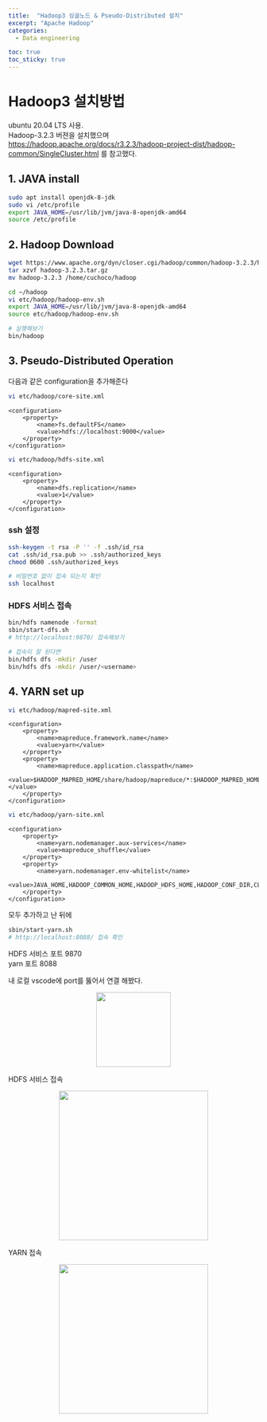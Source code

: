 ```yaml
---
title:  "Hadoop3 싱글노드 & Pseudo-Distributed 설치"
excerpt: "Apache Hadoop"
categories:
  - Data engineering

toc: true
toc_sticky: true
---
```


# Hadoop3 설치방법
ubuntu 20.04 LTS 사용.   
Hadoop-3.2.3 버젼을 설치했으며  
https://hadoop.apache.org/docs/r3.2.3/hadoop-project-dist/hadoop-common/SingleCluster.html
를 참고했다.

## 1. JAVA install
``` bash
sudo apt install openjdk-8-jdk
sudo vi /etc/profile
export JAVA_HOME=/usr/lib/jvm/java-8-openjdk-amd64
source /etc/profile
```

## 2. Hadoop Download
```bash
wget https://www.apache.org/dyn/closer.cgi/hadoop/common/hadoop-3.2.3/hadoop-3.2.3.tar.gz
tar xzvf hadoop-3.2.3.tar.gz
mv hadoop-3.2.3 /home/cuchoco/hadoop

cd ~/hadoop
vi etc/hadoop/hadoop-env.sh
export JAVA_HOME=/usr/lib/jvm/java-8-openjdk-amd64
source etc/hadoop/hadoop-env.sh

# 실행해보기
bin/hadoop  
```

## 3. Pseudo-Distributed Operation
다음과 같은 configuration을 추가해준다 

```bash
vi etc/hadoop/core-site.xml
```
```
<configuration>
    <property>
        <name>fs.defaultFS</name>
        <value>hdfs://localhost:9000</value>
    </property>
</configuration>
```
```bash
vi etc/hadoop/hdfs-site.xml
```
```
<configuration>
    <property>
        <name>dfs.replication</name>
        <value>1</value>
    </property>
</configuration>
```

### ssh 설정

```bash
ssh-keygen -t rsa -P '' -f .ssh/id_rsa
cat .ssh/id_rsa.pub >> .ssh/authorized_keys
chmod 0600 .ssh/authorized_keys

# 비밀번호 없이 접속 되는지 확인
ssh localhost
```

### HDFS 서비스 접속
```bash
bin/hdfs namenode -format
sbin/start-dfs.sh
# http://localhost:9870/ 접속해보기

# 접속이 잘 된다면
bin/hdfs dfs -mkdir /user
bin/hdfs dfs -mkdir /user/<username>
```

## 4. YARN set up
```bash
vi etc/hadoop/mapred-site.xml
```
```
<configuration>
    <property>
        <name>mapreduce.framework.name</name>
        <value>yarn</value>
    </property>
    <property>
        <name>mapreduce.application.classpath</name>
        <value>$HADOOP_MAPRED_HOME/share/hadoop/mapreduce/*:$HADOOP_MAPRED_HOME/share/hadoop/mapreduce/lib/*</value>
    </property>
</configuration>
```
```bash
vi etc/hadoop/yarn-site.xml
```
```
<configuration>
    <property>
        <name>yarn.nodemanager.aux-services</name>
        <value>mapreduce_shuffle</value>
    </property>
    <property>
        <name>yarn.nodemanager.env-whitelist</name>
        <value>JAVA_HOME,HADOOP_COMMON_HOME,HADOOP_HDFS_HOME,HADOOP_CONF_DIR,CLASSPATH_PREPEND_DISTCACHE,HADOOP_YARN_HOME,HADOOP_HOME,PATH,LANG,TZ,HADOOP_MAPRED_HOME</value>
    </property>
</configuration>
```
모두 추가하고 난 뒤에

```bash
sbin/start-yarn.sh
# http://localhost:8088/ 접속 확인
```
HDFS 서비스 포트 9870   
yarn 포트 8088

내 로컬 vscode에 port를 뚫어서 연결 해봤다.

<p align="center"><img src="https://user-images.githubusercontent.com/37405384/178139186-8d66b272-6189-413d-957a-ebc0e050abeb.png" height=150></p>

HDFS 서비스 접속

<p align="center"><img src="https://user-images.githubusercontent.com/37405384/178139227-afaf4af2-e08a-432e-b239-756475d472dc.png" height=300></p>


YARN 접속

<p align="center"><img src="https://user-images.githubusercontent.com/37405384/178139234-c4bd691a-ea56-41d5-adbc-561a2af3f259.png" height=300></p>